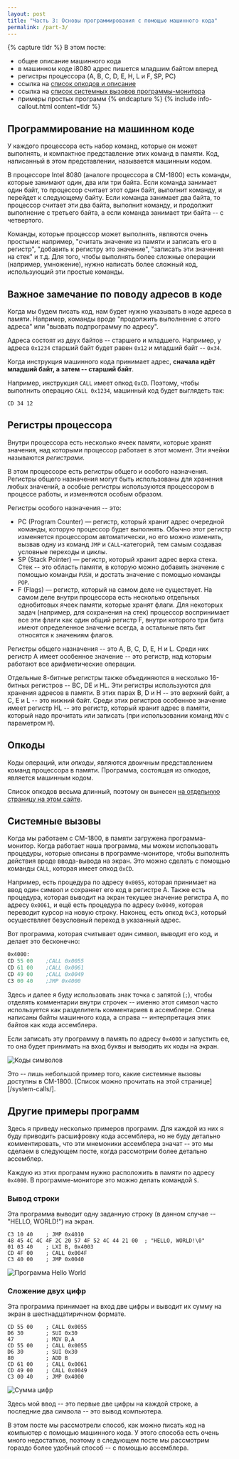 ```yaml
---
layout: post
title: "Часть 3: Основы программирования с помощью машинного кода"
permalink: /part-3/
---
```


{% capture tldr %}
В этом посте:

- общее описание машинного кода
- в машинном коде i8080 адрес пишется младшим байтом вперед
- регистры процессора (A, B, C, D, E, H, L и F, SP, PC)
- ссылка на [список опкодов и описание](/opcodes/)
- ссылка на [список системных вызовов программы-монитора](/system-calls/)
- примеры простых программ
{% endcapture %}
{% include info-callout.html content=tldr %}

## Программирование на машинном коде

У каждого процессора есть набор команд, которые он может выполнять, и компактное представление этих команд в памяти.
Код, написанный в этом представлении, называется машинным кодом.

В процессоре Intel 8080 (аналоге процессора в СМ-1800) есть команды, которые занимают один, два или три байта.
Если команда занимает один байт, то процессор считает этот один байт, выполнит команду, и перейдет к следующему байту.
Если команда занимает два байта, то процессор считает эти два байта, выполнит команду, и продолжит выполнение с третьего байта, а если команда занимает три байта -- с четвертого.

Команды, которые процессор может выполнять, являются очень простыми: например, "считать значение из памяти и записать его в регистр", "добавить к регистру это значение", "записать эти значения на стек" и т.д.
Для того, чтобы выполнять более сложные операции (например, умножение), нужно написать более сложный код, использующий эти простые команды.

## Важное замечание по поводу адресов в коде

Когда мы будем писать код, нам будет нужно указывать в коде адреса в памяти.
Например, команды вроде "продолжить выполнение с этого адреса" или "вызвать подпрограмму по адресу".

Адреса состоят из двух байтов -- старшего и младшего.
Например, у адреса `0x1234` старший байт будет равен `0x12` и младший байт -- `0x34`.

Когда инструкция машинного кода принимает адрес, **сначала идёт младший байт, а затем -- старший байт**.

Например, инструкция `CALL` имеет опкод `0xCD`.
Поэтому, чтобы выполнить операцию `CALL 0x1234`, машинный код будет выглядеть так:

```
CD 34 12
```

## Регистры процессора

Внутри процессора есть несколько ячеек памяти, которые хранят значения, над которыми процессор работает в этот момент.
Эти ячейки называются *регистрами*.

В этом процессоре есть регистры общего и особого назначения.
Регистры общего назначения могут быть использованы для хранения любых значений, а особые регистры используются процессором в процессе работы, и изменяются особым образом.

Регистры особого назначения -- это:

- PC (Program Counter) — регистр, который хранит адрес очередной команды, которую процессор будет выполнять. Обычно этот регистр изменяется процессором автоматически, но его можно изменить, вызвав одну из команд `JMP` и `CALL`-категорий, тем самым создавая условные переходы и циклы.
- SP (Stack Pointer) — регистр, который хранит адрес верха стека. Стек -- это область памяти, в которую можно добавить значение с помощью команды `PUSH`, и достать значение с помощью команды `POP`.
- F (Flags) — регистр, который на самом деле не существует. На самом деле внутри процессора есть несколько отдельных однобитовых ячеек памяти, которые хранят флаги. Для некоторых задач (например, для сохранения на стек) процессор воспринимает все эти флаги как один общий регистр F, внутри которого три бита имеют определенное значение всегда, а остальные пять бит относятся к значениям флагов.

Регистры общего назначения -- это A, B, C, D, E, H и L.
Среди них регистр A имеет особенное значение -- это регистр, над которым работают все арифметические операции.

Отдельные 8-битные регистры также объединяются в несколько 16-битных регистров -- BC, DE и HL.
Эти регистры используются для хранения адресов в памяти.
В этих парах B, D и H -- это верхний байт, а C, E и L -- это нижний байт.
Среди этих регистров особенное значение имеет регистр HL -- это регистр, который хранит адрес в памяти, который надо прочитать или записать (при использовании команд `MOV` с параметром `M`).

## Опкоды

Коды операций, или *опкоды*, являются двоичным представлением команд процессора в памяти.
Программа, состоящая из опкодов, является машинным кодом.

Список опкодов весьма длинный, поэтому он вынесен [на отдельную страницу на этом сайте](/opcodes/).

## Системные вызовы

Когда мы работаем с СМ-1800, в памяти загружена программа-монитор.
Когда работает наша программа, мы можем использовать процедуры, которые описаны в программе-мониторе, чтобы выполнять действия вроде ввода-вывода на экран.
Это можно сделать с помощью команды `CALL`, которая имеет опкод `0xCD`.

Например, есть процедура по адресу `0x0055`, которая принимает на ввод один символ и сохраняет его код в регистре A.
Также есть процедура, которая выводит на экран текущее значение регистра A, по адресу `0x0061`,
и ещё есть процедура по адресу `0x0049`, которая переводит курсор на новую строку.
Наконец, есть опкод `0xC3`, который осуществляет безусловный переход в указанный адрес.

Вот программа, которая считывает один символ, выводит его код, и делает это бесконечно:

```asm
0x4000:
CD 55 00    ;CALL 0x0055
CD 61 00    ;CALL 0x0061
CD 49 00    ;CALL 0x0049
C3 00 40    ;JMP 0x4000
```

Здесь и далее я буду использовать знак точка с запятой (`;`), чтобы отделять комментарии внутри строчек -- именно этот символ часто используется как разделитель комментариев в ассемблере.
Слева написаны байты машинного кода, а справа -- интерпретация этих байтов как кода ассемблера.

Если записать эту программу в память по адресу `0x4000` и запустить ее, то она будет принимать на вход буквы и выводить их коды на экран.

![Коды символов](/images/emuscr/simple-print-charcode.png)

Это -- лишь небольшой пример того, какие системные вызовы доступны в СМ-1800. [Список можно прочитать на этой странице][/system-calls/].

## Другие примеры программ

Здесь я приведу несколько примеров программ.
Для каждой из них я буду приводить расшифровку кода ассемблера, но не буду детально комментировать, что эти мнемоники ассемблера значат -- это мы сделаем в следующем посте, когда рассмотрим более детально ассемблер.

Каждую из этих программ нужно расположить в памяти по адресу `0x4000`. В программе-мониторе это можно делать командой `S`.

### Вывод строки

Эта программа выводит одну заданную строку (в данном случае -- "HELLO, WORLD!") на экран.

```
C3 10 40    ; JMP 0x4010
48 45 4C 4C 4F 2C 20 57 4F 52 4C 44 21 00  ; "HELLO, WORLD!\0"
01 03 40    ; LXI B, 0x4003
CD 4F 00    ; CALL 0x004F
C3 40 00    ; JMP 0x0040
```

![Программа Hello World](/images/emuscr/simple-hello-world.png)

### Сложение двух цифр

Эта программа принимает на вход две цифры и выводит их сумму на экран в шестнадцатиричном формате.

```
CD 55 00    ; CALL 0x0055
D6 30       ; SUI 0x30
47          ; MOV B,A
CD 55 00    ; CALL 0x0055
D6 30       ; SUI 0x30
80          ; ADD B
CD 61 00    ; CALL 0x0061
CD 49 00    ; CALL 0x0049
C3 00 40    ; JMP 0x4000
```

![Сумма цифр](/images/emuscr/simple-sum-digits.png)

Здесь мой ввод -- это первые две цифры на каждой строке, а последние два символа -- это вывод компьютера.



В этом посте мы рассмотрели способ, как можно писать код на компьютер с помощью машинного кода.
У этого способа есть очень много недостатков, поэтому в следующем посте мы рассмотрим гораздо более удобный способ -- с помощью ассемблера.